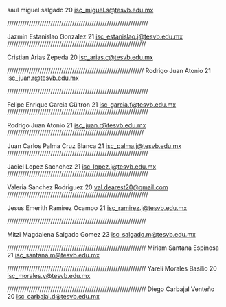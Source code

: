 ﻿saul
miguel
salgado
20
isc_miguel.s@tesvb.edu.mx

/////////////////////////////////////////////////////////////////

Jazmin
Estanislao
Gonzalez
21
isc_estanislao.j@tesvb.edu.mx
////////////////////////////////////////////////////////////////

Cristian
Arias 
Zepeda
20
isc_arias.c@tesvb.edu.mx

///////////////////////////////////////////////////////////////
Rodrigo
Juan
Atonio
21
isc_juan.r@tesvb.edu.mx

/////////////////////////////////////////////////////////////////

Felipe Enrique
Garcia
Güitron
21
isc_garcia.f@tesvb.edu.mx
/////////////////////////////////////////////////////////////////

Rodrigo
Juan
Atonio
21
isc_juan.r@tesvb.edu.mx
///////////////////////////////////////////////////////////////

Juan Carlos
Palma 
Cruz Blanca
21
isc_palma.j@tesvb.edu.mx
/////////////////////////////////////////////////////////////////

Jaciel
Lopez 
Sacnchez
21
isc_lopez.j@tesvb.edu.mx
/////////////////////////////////////////////////////////////////

Valeria 
Sanchez
Rodriguez
20
val.dearest20@gmail.com
/////////////////////////////////////////////////////////////////

Jesus
Emerith 
Ramirez
Ocampo
21
isc_ramirez.j@tesvb.edu.mx

////////////////////////////////////////////////////////////////

Mitzi 
Magdalena
Salgado
Gomez
23
isc_salgado.m@tesvb.edu.mx

////////////////////////////////////////////////////////////////
Miriam
Santana
Espinosa
21
isc_santana.m@tesvb.edu.mx

////////////////////////////////////////////////////////////////
Yareli
Morales
Basilio
20
isc_morales.y@tesvb.edu.mx

////////////////////////////////////////////////////////////////
Diego
Carbajal
Venteño
20
isc_carbajal.d@tesvb.edu.mx
